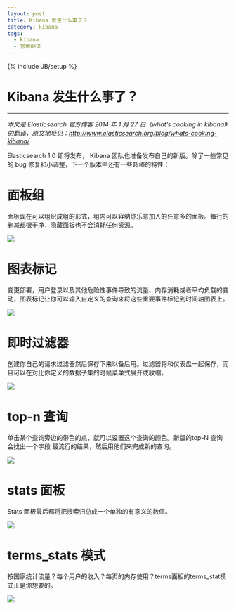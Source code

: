 ```yaml
---
layout: post
title: Kibana 发生什么事了？
category: kibana
tags:
  - kibana
  - 官博翻译
---
```

{% include JB/setup %}
# Kibana 发生什么事了？
---
*本文是 Elasticsearch 官方博客 2014 年 1 月 27 日《what’s cooking in kibana》的翻译，原文地址见：<http://www.elasticsearch.org/blog/whats-cooking-kibana/>*

Elasticsearch 1.0 即将发布， Kibana 团队也准备发布自己的新版。除了一些常见的 bug 修复和小调整，下一个版本中还有一些超棒的特性：

面板组
==============

面板现在可以组织成组的形式，组内可以容纳你乐意加入的任意多的面板。每行的删减都很干净，隐藏面板也不会消耗任何资源。

![](http://www.elasticsearch.org/content/uploads/2014/01/rows_as_groups.png)

图表标记
=============

变更部署，用户登录以及其他危险性事件导致的流量、内存消耗或者平均负载的变动，图表标记让你可以输入自定义的查询来将这些重要事件标记到时间轴图表上。

![](http://www.elasticsearch.org/content/uploads/2014/01/chart_markers.png)

即时过滤器
==============

创建你自己的请求过滤器然后保存下来以备后用。过滤器将和仪表盘一起保存，而且可以在对比你定义的数据子集的时候菜单式展开或收缩。

![](http://www.elasticsearch.org/content/uploads/2014/01/adhoc_filters.png)

top-n 查询
================

单击某个查询旁边的带色的点，就可以设置这个查询的颜色。新版的top-N 查询会找出一个字段 最流行的结果，然后用他们来完成新的查询。

![](http://www.elasticsearch.org/content/uploads/2014/01/top_n_queries.png)

stats 面板
==============

Stats 面板最后都将把搜索归总成一个单独的有意义的数值。

![](http://www.elasticsearch.org/content/uploads/2014/01/stats_panel.png)

terms_stats 模式
=================

按国家统计流量？每个用户的收入？每页的内存使用？terms面板的terms_stat模式正是你想要的。

![](http://www.elasticsearch.org/content/uploads/2014/01/Screen-Shot-2014-01-27-at-9.14.42-AM.png)

